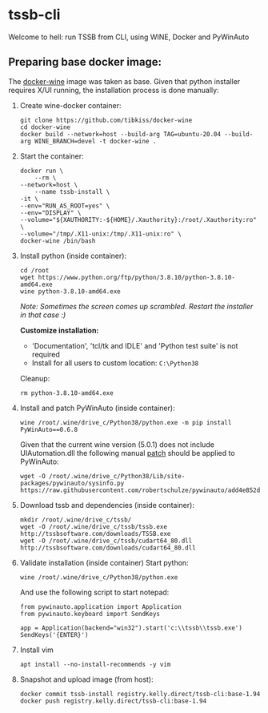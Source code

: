 # tssb-cli
Welcome to hell: run TSSB from CLI, using WINE, Docker and PyWinAuto

## Preparing base docker image:
The [docker-wine](https://github.com/scottyhardy/docker-wine) image was taken as base.
Given that python installer requires X/UI running, the installation process is done manually:
  1. Create wine-docker container:
     ```
     git clone https://github.com/tibkiss/docker-wine
     cd docker-wine
     docker build --network=host --build-arg TAG=ubuntu-20.04 --build-arg WINE_BRANCH=devel -t docker-wine .
     ```
  2. Start the container:
     ```
     docker run \
         --rm \
	 --network=host \
         --name tssb-install \
	 -it \
	 --env="RUN_AS_ROOT=yes" \
	 --env="DISPLAY" \
	 --volume="${XAUTHORITY:-${HOME}/.Xauthority}:/root/.Xauthority:ro" \
	 --volume="/tmp/.X11-unix:/tmp/.X11-unix:ro" \
	 docker-wine /bin/bash
     ```
  3. Install python (inside container):
     ```
     cd /root
     wget https://www.python.org/ftp/python/3.8.10/python-3.8.10-amd64.exe
     wine python-3.8.10-amd64.exe
     ```
     *Note: Sometimes the screen comes up scrambled. Restart the installer in that case :)*

     __Customize installation:__ 
      - 'Documentation', 'tcl/tk and IDLE' and 'Python test suite' is not required
      - Install for all users to custom location: `C:\Python38`

     Cleanup:
     ```
     rm python-3.8.10-amd64.exe
     ```

  4. Install and patch PyWinAuto (inside container):
     ```
     wine /root/.wine/drive_c/Python38/python.exe -m pip install PyWinAuto==0.6.8
     ```

     Given that the current wine version (5.0.1) does not include UIAutomation.dll the following manual [patch](https://github.com/robertschulze/pywinauto/pull/1/files) should be applied to PyWinAuto:
     ```
     wget -O /root/.wine/drive_c/Python38/Lib/site-packages/pywinauto/sysinfo.py https://raw.githubusercontent.com/robertschulze/pywinauto/add4e852d4f34093e6f3f4ba780c5d718057a1e6/pywinauto/sysinfo.py
     ```

  5. Download tssb and dependencies (inside container):
     ```
     mkdir /root/.wine/drive_c/tssb/
     wget -O /root/.wine/drive_c/tssb/tssb.exe http://tssbsoftware.com/downloads/TSSB.exe
     wget -O /root/.wine/drive_c/tssb/cudart64_80.dll http://tssbsoftware.com/downloads/cudart64_80.dll
     ```

  6. Validate installation (inside container)
     Start python: 
     ```
     wine /root/.wine/drive_c/Python38/python.exe
     ```
     And use the following script to start notepad:
     ```
     from pywinauto.application import Application
     from pywinauto.keyboard import SendKeys

     app = Application(backend="win32").start('c:\\tssb\\tssb.exe')
     SendKeys('{ENTER}')
     ```

  7. Install vim
     ```
     apt install --no-install-recommends -y vim
     ```

  8. Snapshot and upload image (from host):
     ```
     docker commit tssb-install registry.kelly.direct/tssb-cli:base-1.94
     docker push registry.kelly.direct/tssb-cli:base-1.94
     ```





